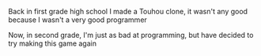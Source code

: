 Back in first grade high school I made a Touhou clone, it wasn't any good because I wasn't a very good programmer

Now, in second grade, I'm just as bad at programming, but have decided to try making this game again
